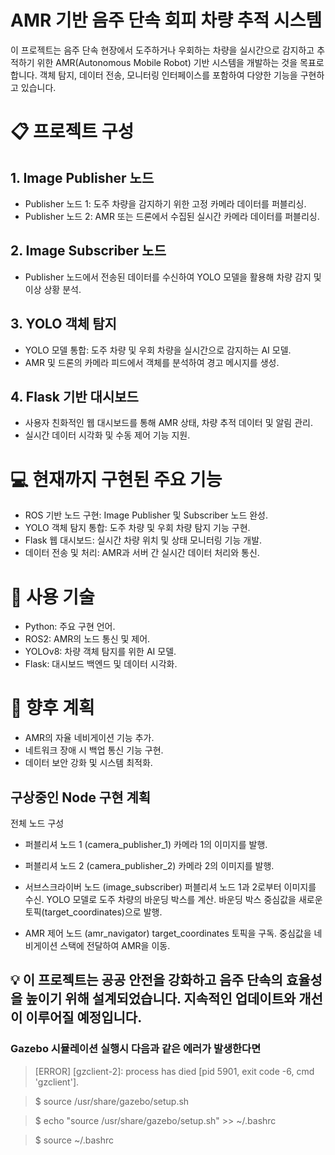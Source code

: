 # AMR 기반 음주 단속 회피 차량 추적 시스템
이 프로젝트는 음주 단속 현장에서 도주하거나 우회하는 차량을 실시간으로 감지하고 추적하기 위한 AMR(Autonomous Mobile Robot) 기반 시스템을 개발하는 것을 목표로 합니다. 객체 탐지, 데이터 전송, 모니터링 인터페이스를 포함하여 다양한 기능을 구현하고 있습니다.

# 📋 프로젝트 구성
## 1. Image Publisher 노드
- Publisher 노드 1: 도주 차량을 감지하기 위한 고정 카메라 데이터를 퍼블리싱.
- Publisher 노드 2: AMR 또는 드론에서 수집된 실시간 카메라 데이터를 퍼블리싱.
## 2. Image Subscriber 노드
- Publisher 노드에서 전송된 데이터를 수신하여 YOLO 모델을 활용해 차량 감지 및 이상 상황 분석.
## 3. YOLO 객체 탐지
- YOLO 모델 통합: 도주 차량 및 우회 차량을 실시간으로 감지하는 AI 모델.
- AMR 및 드론의 카메라 피드에서 객체를 분석하여 경고 메시지를 생성.
## 4. Flask 기반 대시보드
- 사용자 친화적인 웹 대시보드를 통해 AMR 상태, 차량 추적 데이터 및 알림 관리.
- 실시간 데이터 시각화 및 수동 제어 기능 지원.
# 💻 현재까지 구현된 주요 기능
- ROS 기반 노드 구현: Image Publisher 및 Subscriber 노드 완성.
- YOLO 객체 탐지 통합: 도주 차량 및 우회 차량 탐지 기능 구현.
- Flask 웹 대시보드: 실시간 차량 위치 및 상태 모니터링 기능 개발.
- 데이터 전송 및 처리: AMR과 서버 간 실시간 데이터 처리와 통신.
# 🚀 사용 기술
- Python: 주요 구현 언어.
- ROS2: AMR의 노드 통신 및 제어.
- YOLOv8: 차량 객체 탐지를 위한 AI 모델.
- Flask: 대시보드 백엔드 및 데이터 시각화.
# 📂 향후 계획
- AMR의 자율 네비게이션 기능 추가.
- 네트워크 장애 시 백업 통신 기능 구현.
- 데이터 보안 강화 및 시스템 최적화.
## 구상중인 Node 구현 계획
전체 노드 구성
- 퍼블리셔 노드 1 (camera_publisher_1)
카메라 1의 이미지를 발행.
- 퍼블리셔 노드 2 (camera_publisher_2)
카메라 2의 이미지를 발행.
- 서브스크라이버 노드 (image_subscriber)
퍼블리셔 노드 1과 2로부터 이미지를 수신.
YOLO 모델로 도주 차량의 바운딩 박스를 계산.
바운딩 박스 중심값을 새로운 토픽(target_coordinates)으로 발행.

- AMR 제어 노드 (amr_navigator)
target_coordinates 토픽을 구독.
중심값을 네비게이션 스택에 전달하여 AMR을 이동.

## 💡 이 프로젝트는 공공 안전을 강화하고 음주 단속의 효율성을 높이기 위해 설계되었습니다. 지속적인 업데이트와 개선이 이루어질 예정입니다.

### Gazebo 시뮬레이션 실행시 다음과 같은 에러가 발생한다면
> [ERROR] [gzclient-2]: process has died [pid 5901, exit code -6, cmd 'gzclient'].

> $ source /usr/share/gazebo/setup.sh

> $ echo "source /usr/share/gazebo/setup.sh" >> ~/.bashrc

> $ source ~/.bashrc
